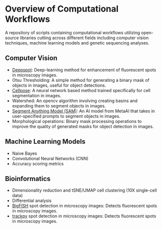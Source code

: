 # Overview of Computational Workflows
A repository of scripts containing computational workflows utilizing open-source libraries cutting across different fields including computer vision techniques, machine learning models and genetic sequencing analyses.

## Computer Vision
- [Deepspot](https://github.com/cbib/DeepSpot): Deep-learning method for enhancement of fluorescent spots in microscopy images.
- Otsu Thresholding: A simple method for generating a binary mask of objects in images, useful for object detections.
- [Cellpose](https://github.com/MouseLand/cellpose): A neural network based method trained specifically for cell segmentation in images.
- Watershed: An opencv algorithm involving creating basins and expanding them to segment objects in images.
- [Segment Anything Model (SAM)](https://github.com/facebookresearch/segment-anything): An AI model from MetaAI that takes in user-specified prompts to segment objects in images.
- Morphological operations: Binary mask processing operations to improve the quality of generated masks for object detection in images. 

## Machine Learning Models
- Naive Bayes
- Convolutional Neural Networks (CNN)
- Accuracy scoring metrics

## Bioinformatics
- Dimensionality reduction and tSNE/UMAP cell clustering (10X single-cell data)
- Differential analysis
- [BigFISH](https://github.com/fish-quant/big-fish) spot detection in microscopy images: Detects fluorescent spots in microscopy images.
- [trackpy](https://github.com/soft-matter/trackpy) spot detection in microscopy images: Detects fluorescent spots in microscopy images.
